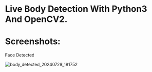 # Live Body Detection With Python3 And OpenCV2.
# Screenshots:
Face Detected

![body_detected_20240728_181752](https://github.com/user-attachments/assets/4a15c3e8-de15-46d2-a78f-6884597a6820)
